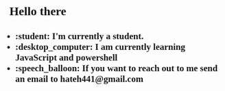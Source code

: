 <h1 style="padding-left:10px; font-family:Constantia;">Hello there</h1>

<ul style="font-family:Constantia; ">
<h2>
 <li>:student: I'm currently a student.</li>
 <li>:desktop_computer: I am currently learning JavaScript and powershell</li>
 <li>:speech_balloon: If you want to reach out to me send an email to hateh441@gmail.com </li>
 </h2>
</ul>

